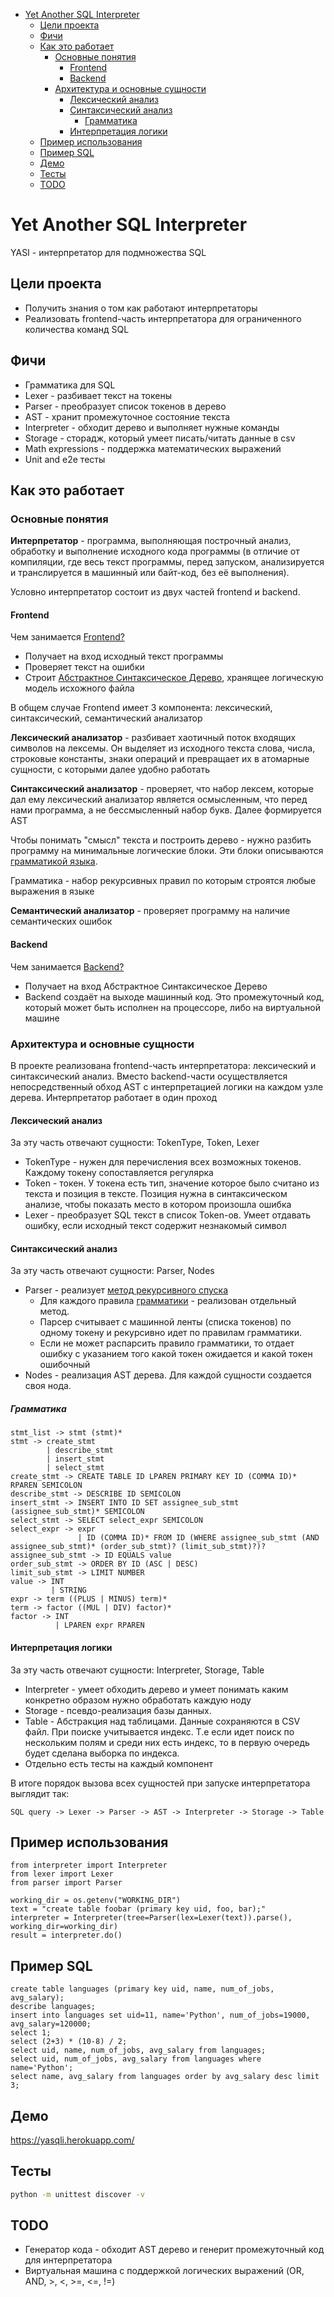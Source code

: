 - [Yet Another SQL Interpreter](#yet-another-sql-interpreter)
  * [Цели проекта](#цели-проекта)
  * [Фичи](#фичи)
  * [Как это работает](#как-это-работает)
    + [Основные понятия](#основные-понятия)
      - [Frontend](#frontend)
      - [Backend](#backend)
    + [Архитектура и основные сущности](#архитектура-и-основные-сущности)
      - [Лексический анализ](#лексический-анализ)
      - [Синтаксический анализ](#синтаксический-анализ)
        - [Грамматика](#грамматика)
      - [Интерпретация логики](#интерпретация-логики)
  * [Пример использования](#пример-использования)
  * [Пример SQL](#пример-sql)
  * [Демо](#демо)
  * [Тесты](#тесты)
  * [TODO](#todo)

# Yet Another SQL Interpreter

YASI - интерпретатор для подмножества SQL

## Цели проекта

- Получить знания о том как работают интерпретаторы
- Реализовать frontend-часть интерпретатора для ограниченного количества команд SQL

## Фичи

- Грамматика для SQL
- Lexer - разбивает текст на токены
- Parser - преобразует список токенов в дерево
- AST - хранит промежуточное состояние текста
- Interpreter - обходит дерево и выполняет нужные команды
- Storage - сторадж, который умеет писать/читать данные в csv
- Math expressions - поддержка математических выражений
- Unit and e2e тесты

## Как это работает

### Основные понятия

**Интерпретатор** - программа, выполняющая построчный анализ, обработку и выполнение исходного кода программы (в отличие от компиляции, где весь текст программы, перед запуском, анализируется и транслируется в машинный или байт-код, без её выполнения).

Условно интерпретатор состоит из двух частей frontend и backend.

#### Frontend

Чем занимается [Frontend?](https://ps-group.github.io/compilers/what_is_frontend)
 - Получает на вход исходный текст программы
 - Проверяет текст на ошибки
 - Строит [Абстрактное Синтаксическое Дерево](https://ps-group.github.io/compilers/ast.html), хранящее логическую модель исхожного файла

В общем случае Frontend имеет 3 компонента: лексический, синтаксический, семантический анализатор

**Лексический анализатор** -  разбивает хаотичный поток входящих символов на лексемы. Он выделяет из исходного текста слова, числа, строковые константы, знаки операций и превращает их в атомарные сущности, с которыми далее удобно работать

**Синтаксический анализатор** - проверяет, что набор лексем, которые дал ему лексический анализатор является осмысленным, что перед нами программа, а не бессмысленный набор букв. Далее формируется AST

Чтобы понимать "смысл" текста и построить дерево - нужно разбить программу на минимальные логические блоки. Эти блоки описываются [грамматикой языка](https://ps-group.github.io/compilers/grammars.html).

Грамматика - набор рекурсивных правил по которым строятся любые выражения в языке

**Семантический анализатор** - проверяет программу на наличие семантических ошибок



#### Backend

Чем занимается [Backend?](https://ps-group.github.io/compilers/what_is_backend)
 - Получает на вход Абстрактное Синтаксическое Дерево
 - Backend создаёт на выходе машинный код. Это промежуточный код, который может быть исполнен на процессоре, либо на виртуальной машине


### Архитектура и основные сущности

В проекте реализована frontend-часть интерпретатора: лексический и синтаксический анализ.
Вместо backend-части осуществляется непосредственный обход AST с интерпретацией логики на каждом узле дерева.
Интерпретатор работает в один проход

#### Лексический анализ ####
За эту часть отвечают сущности: TokenType, Token, Lexer

 - TokenType - нужен для перечисления всех возможных токенов. Каждому токену сопоставляется регулярка
 - Token - токен. У токена есть тип, значение которое было считано из текста и позиция в тексте. Позиция нужна в синтаксическом анализе, чтобы показать место в котором произошла ошибка
 - Lexer - преобразует SQL текст в список Token-ов. Умеет отдавать ошибку, если исходный текст содержит незнакомый символ

#### Синтаксический анализ ####
За эту часть отвечают сущности: Parser, Nodes
 - Parser - реализует [метод рекурсивного спуска](https://ru.wikipedia.org/w/index.php?title=%D0%9C%D0%B5%D1%82%D0%BE%D0%B4_%D1%80%D0%B5%D0%BA%D1%83%D1%80%D1%81%D0%B8%D0%B2%D0%BD%D0%BE%D0%B3%D0%BE_%D1%81%D0%BF%D1%83%D1%81%D0%BA%D0%B0)
   + Для каждого правила [грамматики](https://ps-group.github.io/compilers/grammars.html) - реализован отдельный метод. 
   + Парсер считывает с машинной ленты (списка токенов) по одному токену и рекурсивно идет по правилам грамматики.
   + Если не может распарсить правило грамматики, то отдает ошибку с указанием того какой токен ожидается и какой токен ошибочный
 - Nodes - реализация AST дерева. Для каждой сущности создается своя нода.

##### Грамматика

```
stmt_list -> stmt (stmt)*
stmt -> create_stmt
        | describe_stmt 
        | insert_stmt
        | select_stmt
create_stmt -> CREATE TABLE ID LPAREN PRIMARY KEY ID (COMMA ID)* RPAREN SEMICOLON
describe_stmt -> DESCRIBE ID SEMICOLON
insert_stmt -> INSERT INTO ID SET assignee_sub_stmt (assignee_sub_stmt)* SEMICOLON
select_stmt -> SELECT select_expr SEMICOLON
select_expr -> expr 
               | ID (COMMA ID)* FROM ID (WHERE assignee_sub_stmt (AND assignee_sub_stmt)* (order_sub_stmt)? (limit_sub_stmt)?)?
assignee_sub_stmt -> ID EQUALS value
order_sub_stmt -> ORDER BY ID (ASC | DESC)
limit_sub_stmt -> LIMIT NUMBER
value -> INT 
         | STRING
expr -> term ((PLUS | MINUS) term)*
term -> factor ((MUL | DIV) factor)*
factor -> INT 
          | LPAREN expr RPAREN
```

#### Интерпретация логики ####
За эту часть отвечают сущности: Interpreter, Storage, Table
 - Interpreter - умеет обходить дерево и умеет понимать каким конкретно образом нужно обработать каждую ноду
 - Storage - псевдо-реализация базы данных.
 - Table - Абстракция над таблицами. Данные сохраняются в CSV файл. При поиске учитывается индекс. Т.е если идет поиск по нескольким полям и среди них есть индекс, то в первую очередь будет сделана выборка по индекса.
 - Отдельно есть тесты на каждый компонент



В итоге порядок вызова всех сущностей при запуске интерпретатора выглядит так:
```
SQL query -> Lexer -> Parser -> AST -> Interpreter -> Storage -> Table
```


## Пример использования

```
from interpreter import Interpreter
from lexer import Lexer
from parser import Parser

working_dir = os.getenv("WORKING_DIR")
text = "create table foobar (primary key uid, foo, bar);"
interpreter = Interpreter(tree=Parser(lex=Lexer(text)).parse(), working_dir=working_dir)
result = interpreter.do()
```

## Пример SQL

```
create table languages (primary key uid, name, num_of_jobs, avg_salary);
describe languages;
insert into languages set uid=11, name='Python', num_of_jobs=19000, avg_salary=120000;
select 1;
select (2+3) * (10-8) / 2;
select uid, name, num_of_jobs, avg_salary from languages;
select uid, num_of_jobs, avg_salary from languages where name='Python';
select name, avg_salary from languages order by avg_salary desc limit 3;
```

## Демо

https://yasqli.herokuapp.com/

## Тесты

``` bash
python -m unittest discover -v
```

## TODO
 - Генератор кода - обходит AST дерево и генерит промежуточный код для интерпретатора
 - Виртуальная машина с поддержкой логических выражений (OR, AND, >, <, >=, <=, !=)
